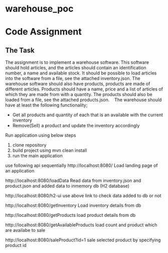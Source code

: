 # warehouse_poc

# Code Assignment

## The Task
The assignment is to implement a warehouse software. This software should hold articles, and the articles should contain an identification number, a name and available stock. It should be possible to load articles into the software from a file, see the attached inventory.json.
The warehouse software should also have products, products are made of different articles. Products should have a name, price and a list of articles of which they are made from with a quantity. The products should also be loaded from a file, see the attached products.json. 
 
The warehouse should have at least the following functionality;
* Get all products and quantity of each that is an available with the current inventory
* Remove(Sell) a product and update the inventory accordingly

Run application using below steps
1. clone repository
2. build project using mvn clean install
2. run the main application

use following api sequentially
http://localhost:8080/
Load landing page of an application

http://localhost:8080/loadData
Read data from inventory.json and product.json and added data to inmemory db (H2 database)

http://localhost:8080/h2-ui
use above link to check data added to db or not

http://localhost:8080/getInventory
Load inventory details from db

http://localhost:8080/getProducts
load product details from db

http://localhost:8080/getAvailableProducts
load count and product which are availabe to sale

http://localhost:8080/saleProduct?id=1 
sale selected product by specifying product id
